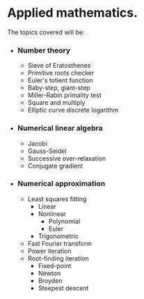 # Applied mathematics.
The topics covered will be:
- ### Number theory
  - Sieve of Eratosthenes
  - Primitive roots checker
  - Euler's totient function
  - Baby-step, giant-step
  - Miller-Rabin primality test
  - Square and multiply
  - Elliptic curve discrete logarithm
- ### Numerical linear algebra
  - Jacobi
  - Gauss-Seidel
  - Successive over-relaxation
  - Conjugate gradient
- ### Numerical approximation
  - Least squares fitting
    - Linear
    - Nonlinear
      - Polynomial
      - Euler
    - Trigonometric
  - Fast Fourier transform
  - Power iteration
  - Root-finding iteration
    - Fixed-point
    - Newton
    - Broyden
    - Steepest descent
